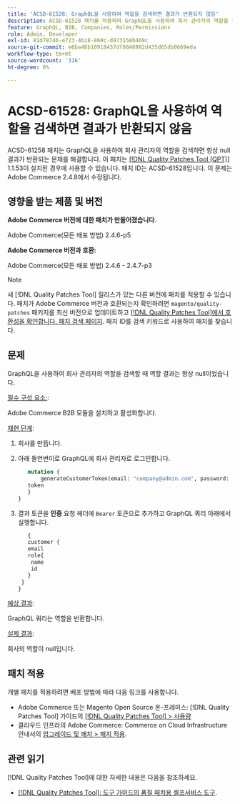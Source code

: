 ```yaml
---
title: 'ACSD-61528: GraphQL을 사용하여 역할을 검색하면 결과가 반환되지 않음'
description: ACSD-61528 패치를 적용하여 GraphQL을 사용하여 회사 관리자의 역할을 검색하면 항상 null 결과가 반환되는 Adobe Commerce 문제를 해결합니다.
feature: GraphQL, B2B, Companies, Roles/Permissions
role: Admin, Developer
exl-id: 81d78746-e723-4b18-860c-d973158b469c
source-git-commit: e6ba48b10918437df8846992d435d65db0669eda
workflow-type: tm+mt
source-wordcount: '316'
ht-degree: 0%

---
```


# ACSD-61528: GraphQL을 사용하여 역할을 검색하면 결과가 반환되지 않음

ACSD-61258 패치는 GraphQL을 사용하여 회사 관리자의 역할을 검색하면 항상 null 결과가 반환되는 문제를 해결합니다. 이 패치는 [[!DNL Quality Patches Tool (QPT)]](/help/tools/quality-patches-tool/quality-patches-tool-to-self-serve-quality-patches.md) 1.1.53이 설치된 경우에 사용할 수 있습니다. 패치 ID는 ACSD-61528입니다. 이 문제는 Adobe Commerce 2.4.8에서 수정됩니다.

## 영향을 받는 제품 및 버전

**Adobe Commerce 버전에 대한 패치가 만들어졌습니다.**

Adobe Commerce(모든 배포 방법) 2.4.6-p5

**Adobe Commerce 버전과 호환:**

Adobe Commerce(모든 배포 방법) 2.4.6 - 2.4.7-p3

>[!NOTE]
>
>새 [!DNL Quality Patches Tool] 릴리스가 있는 다른 버전에 패치를 적용할 수 있습니다. 패치가 Adobe Commerce 버전과 호환되는지 확인하려면 `magento/quality-patches` 패키지를 최신 버전으로 업데이트하고 [[!DNL Quality Patches Tool]에서 호환성을 확인합니다. 패치 검색 페이지](https://experienceleague.adobe.com/tools/commerce-quality-patches/index.html). 패치 ID를 검색 키워드로 사용하여 패치를 찾습니다.

## 문제

GraphQL을 사용하여 회사 관리자의 역할을 검색할 때 역할 결과는 항상 null이었습니다.

<u>필수 구성 요소:</u>:

Adobe Commerce B2B 모듈을 설치하고 활성화합니다.

<u>재현 단계</u>:

1. 회사를 만듭니다.
1. 아래 돌연변이로 GraphQL에 회사 관리자로 로그인합니다.

   ```GraphQL
      mutation {
          generateCustomerToken(email: "company@admin.com", password: "PASSWORD") {
      token
      }
   }
   ```

1. 결과 토큰을 **인증** 요청 헤더에 `Bearer` 토큰으로 추가하고 GraphQL 쿼리 아래에서 실행합니다.

   ```GraphQL
      {
      customer {
      email
      role{
       name
       id
      }
    }
   }
   ```

<u>예상 결과</u>:

GraphQL 쿼리는 역할을 반환합니다.

<u>실제 결과</u>:

회사의 역할이 null입니다.

## 패치 적용

개별 패치를 적용하려면 배포 방법에 따라 다음 링크를 사용합니다.

* Adobe Commerce 또는 Magento Open Source 온-프레미스: [!DNL Quality Patches Tool] 가이드의 [[!DNL Quality Patches Tool] > 사용량](/help/tools/quality-patches-tool/usage.md)
* 클라우드 인프라의 Adobe Commerce: Commerce on Cloud Infrastructure 안내서의 [업그레이드 및 패치 > 패치 적용](https://experienceleague.adobe.com/docs/commerce-cloud-service/user-guide/develop/upgrade/apply-patches.html).

## 관련 읽기

[!DNL Quality Patches Tool]에 대한 자세한 내용은 다음을 참조하세요.

* [[!DNL Quality Patches Tool]: 도구 가이드의 품질 패치용 셀프서비스 도구](/help/tools/quality-patches-tool/quality-patches-tool-to-self-serve-quality-patches.md).
